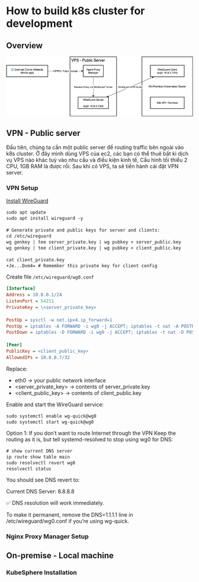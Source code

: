 # How to build k8s cluster for development

## Overview
![k8s_overview](./k8s_overview.png)

## VPN - Public server

Đầu tiên, chúng ta cần một public server để routing traffic bên ngoài vào k8s cluster.
Ở đây mình dùng VPS của ec2, các bạn có thể thuê bất kì dịch vụ VPS nào khác tuỳ vào nhu cầu và điều kiện kinh tế,
Cấu hình tối thiểu 2 CPU, 1GB RAM là được rồi. 
Sau khi có VPS, ta sẽ tiến hành cài đặt VPN server.

### VPN Setup

[Install WireGuard](https://www.wireguard.com/install/)

```shell
sudo apt update
sudo apt install wireguard -y

# Generate private and public keys for server and clients:
cd /etc/wireguard
wg genkey | tee server_private.key | wg pubkey > server_public.key
wg genkey | tee client_private.key | wg pubkey > client_public.key

cat client_private.key
+Je...Dxm4= # Remember this private key for client config
```

Create file `/etc/wireguard/wg0.conf`
```ini
[Interface]
Address = 10.8.0.1/24
ListenPort = 54211
PrivateKey = \<server_private_key>

PostUp = sysctl -w net.ipv4.ip_forward=1
PostUp = iptables -A FORWARD -i wg0 -j ACCEPT; iptables -t nat -A POSTROUTING -o eth0 -j MASQUERADE
PostDown = iptables -D FORWARD -i wg0 -j ACCEPT; iptables -t nat -D POSTROUTING -o eth0 -j MASQUERADE

[Peer]
PublicKey = <client_public_key>
AllowedIPs = 10.8.0.7/32
```

Replace:
- eth0 → your public network interface
- \<server_private_key> → contents of server_private.key
- \<client_public_key> → contents of client_public.key

Enable and start the WireGuard service:
```shell
sudo systemctl enable wg-quick@wg0
sudo systemctl start wg-quick@wg0
```

Option 1: If you don’t want to route Internet through the VPN
Keep the routing as it is, but tell systemd-resolved to stop using wg0 for DNS:
```shell
# show current DNS server
ip route show table main
sudo resolvectl revert wg0
resolvectl status

```
You should see DNS revert to:

Current DNS Server: 8.8.8.8

✅ DNS resolution will work immediately.

To make it permanent, remove the DNS=1.1.1.1 line in /etc/wireguard/wg0.conf if you’re using wg-quick.

### Nginx Proxy Manager Setup

## On-premise - Local machine

### KubeSphere Installation